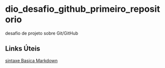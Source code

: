 # dio_desafio_github_primeiro_repositorio
desafio de projeto sobre Git/GitHub

## Links Úteis
[sintaxe Basica  Markdown](https://www.markdownguide.org/basic-syntax)
